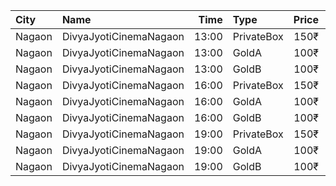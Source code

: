 | City   | Name                   |  Time | Type       | Price | Capacity | Booked |
| :----- | :--------------------- | ----: | :--------- | ----: | -------: | -----: |
| Nagaon | DivyaJyotiCinemaNagaon | 13:00 | PrivateBox |  150₹ |       10 |      0 |
| Nagaon | DivyaJyotiCinemaNagaon | 13:00 | GoldA      |  100₹ |       90 |     68 |
| Nagaon | DivyaJyotiCinemaNagaon | 13:00 | GoldB      |  100₹ |      144 |     96 |
| Nagaon | DivyaJyotiCinemaNagaon | 16:00 | PrivateBox |  150₹ |       10 |      0 |
| Nagaon | DivyaJyotiCinemaNagaon | 16:00 | GoldA      |  100₹ |       90 |     68 |
| Nagaon | DivyaJyotiCinemaNagaon | 16:00 | GoldB      |  100₹ |      144 |     96 |
| Nagaon | DivyaJyotiCinemaNagaon | 19:00 | PrivateBox |  150₹ |       10 |      0 |
| Nagaon | DivyaJyotiCinemaNagaon | 19:00 | GoldA      |  100₹ |       90 |     68 |
| Nagaon | DivyaJyotiCinemaNagaon | 19:00 | GoldB      |  100₹ |      144 |     96 |